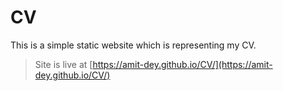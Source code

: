 # CV
This is a simple static website which is representing my CV.
> Site is live at [https://amit-dey.github.io/CV/](https://amit-dey.github.io/CV/)

